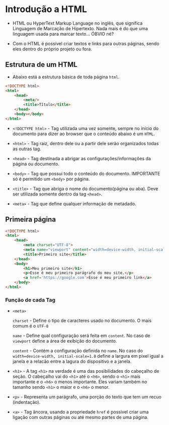 # Introdução a HTML

* HTML ou HyperText Markup Language no inglês, que significa Linguagem de Marcação de Hipertexto. Nada mais é do que uma linguagem usada para marcar texto... ÓBVIO né?

* Com o HTML é possível criar textos e links para outras páginas, sendo eles dentro do próprio projeto ou fora.

## Estrutura de um HTML

* Abaixo está a estrutura básica de toda página `html`.

```html
<!DOCTYPE html>
<html>
    <head>
        <meta/>
        <title>Título</title>
    </head>
    <body></body>
</html>
```

* `<!DOCTYPE html>` - Tag utilizada uma vez somente, sempre no início do documento para dizer ao browser que o conteúdo abaixo é um `HTML`.

* `<html>` - Tag raiz, dentro dele ou a partir dele serão organizados todas as outras tag.

* `<head>` - Tag destinada a abrigar as configurações/informações da página ou documento.

* `<body>` - Tag que possui todo o conteúdo do documento. IMPORTANTE só é permitido um `<body>` por página.

* `<title>` - Tag que abriga o nome do documento(página ou aba). Deve ser utilizada somente dentro da tag `<head>`.

* `<meta>` - Tag que define qualquer informação de metadado.

## Primeira página

```html
<!DOCTYPE html>
<html>
    <head>
        <meta charset="UTF-8">
        <meta name="viewport" content="width=device-width, initial-scale=1.0">
        <title>Primeiro site</title>
    </head>
    <body>
        <h1>Meu primeiro site</h1>
        <p>Esse é meu primeiro parágrafo do meu site.</p>
        <a href='https://google.com'>Esse é meu primeiro link</a>
    </body>
</html>
```

### Função de cada Tag

* `<meta>` 

    `charset` - Define o tipo de caracteres usado no documento. O mais comum é o `UTF-8` 

    `name` - Define qual configuração será feita em `content`. No caso de `viewport` define a área de exibição do documento.

    `content` - Contém a configuração definida no `name`. No caso do `width=device-width, initial-scale=1.0` define a largura em pixel igual a janela e a relacão entre a lagura do dispositivo e a janela.

* `<h1>` - A tag `<h1>` na verdade é uma das posibilidades do cabeçalho de seção. O cabeçalho vai do `<h1>` até o `<h6>`, sendo o `<h1>` mais importante e o `<h6>` o menos importante. Eles variam também no tamanho sendo `<h1>` o maior e o `<h6>` o menor.

* `<p>` - Representa um parágrafo, uma porção do texto que tem um recuo (indentação).

* `<a>` - Tag âncora, usando a propriedade `href` é possivel criar uma ligação com outras páginas ou até mesmo partes de uma página.